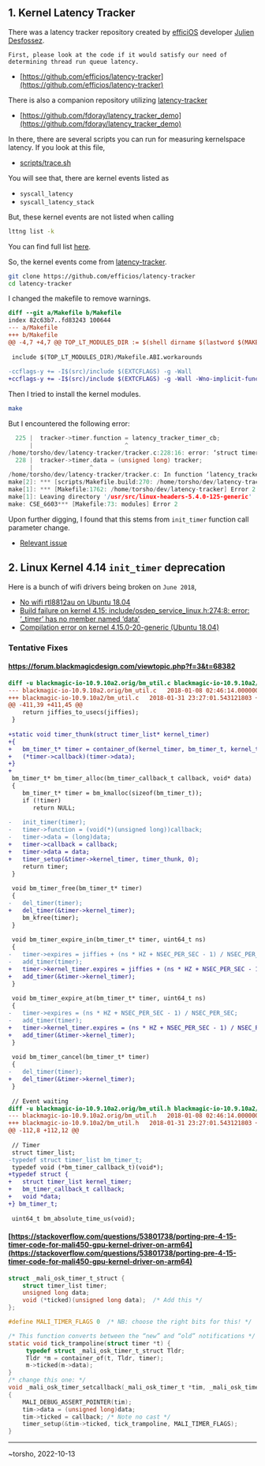 ## 1. Kernel Latency Tracker 

There was a latency tracker repository created by [efficiOS](https://github.com/efficios) developer [Julien Desfossez](https://github.com/jdesfossez).

	First, please look at the code if it would satisfy our need of determining thread run queue latency. 

- [https://github.com/efficios/latency-tracker](https://github.com/efficios/latency-tracker)

There is also a companion repository utilizing [latency-tracker](https://github.com/efficios/latency-tracker)

- [https://github.com/fdoray/latency_tracker_demo](https://github.com/fdoray/latency_tracker_demo)

In there, there are several scripts you can run for measuring kernelspace latency. If you look at this file, 

- [scripts/trace.sh](https://github.com/fdoray/latency_tracker_demo/blob/master/scripts/trace.sh)

You will see that, there are kernel events listed as
- `syscall_latency`
- `syscall_latency_stack`

But, these kernel events are not listed when calling 

```bash
lttng list -k
```

You can find full list [here](/lttng-latency-tracker-report-2022-oct/lttng#list-kernel-events).

So, the kernel events come from [latency-tracker](https://github.com/efficios/latency-tracker). 

```bash
git clone https://github.com/efficios/latency-tracker
cd latency-tracker
```

I changed the makefile to remove warnings.

```diff
diff --git a/Makefile b/Makefile
index 82c63b7..fd83243 100644
--- a/Makefile
+++ b/Makefile
@@ -4,7 +4,7 @@ TOP_LT_MODULES_DIR := $(shell dirname $(lastword $(MAKEFILE_LIST)))
 
 include $(TOP_LT_MODULES_DIR)/Makefile.ABI.workarounds
 
-ccflags-y += -I$(src)/include $(EXTCFLAGS) -g -Wall
+ccflags-y += -I$(src)/include $(EXTCFLAGS) -g -Wall -Wno-implicit-function-declaration -Wno-incompatible-pointer-types
```

Then I tried to install the kernel modules. 

```bash
make
```

But I encountered the following error:

```c
  225 |  tracker->timer.function = latency_tracker_timer_cb;
      |                          ^
/home/torsho/dev/latency-tracker/tracker.c:228:16: error: ‘struct timer_list’ has no member named ‘data’
  228 |  tracker->timer.data = (unsigned long) tracker;
      |                ^
/home/torsho/dev/latency-tracker/tracker.c: In function ‘latency_tracker_create’:
make[2]: *** [scripts/Makefile.build:270: /home/torsho/dev/latency-tracker/tracker.o] Error 1
make[1]: *** [Makefile:1762: /home/torsho/dev/latency-tracker] Error 2
make[1]: Leaving directory '/usr/src/linux-headers-5.4.0-125-generic'
make: CSE_6603*** [Makefile:73: modules] Error 2
```

Upon further digging, I found that this stems from `init_timer` function call parameter change. 

- [Relevant issue](https://github.com/efficios/latency-tracker/issues/14)

## 2. Linux Kernel 4.14 `init_timer` deprecation

Here is a bunch of wifi drivers being broken on `June 2018`,

- [No wifi rtl8812au on Ubuntu 18.04](https://ubuntuforums.org/showthread.php?t=2394643)
- [Build failure on kernel 4.15: include/osdep_service_linux.h:274:8: error: ‘_timer’ has no member named ‘data’](https://github.com/abperiasamy/rtl8812AU_8821AU_linux/issues/241)
- [Compilation error on kernel 4.15.0-20-generic (Ubuntu 18.04)](https://github.com/gnab/rtl8812au/issues/144)

### Tentative Fixes
#### <https://forum.blackmagicdesign.com/viewtopic.php?f=3&t=68382>
```diff
diff -u blackmagic-io-10.9.10a2.orig/bm_util.c blackmagic-io-10.9.10a2/bm_util.c  
--- blackmagic-io-10.9.10a2.orig/bm_util.c   2018-01-08 02:46:14.000000000 +0100  
+++ blackmagic-io-10.9.10a2/bm_util.c   2018-01-31 23:27:01.543121803 +0100  
@@ -411,39 +411,45 @@  
    return jiffies_to_usecs(jiffies);  
 }  
   
+static void timer_thunk(struct timer_list* kernel_timer)  
+{  
+   bm_timer_t* timer = container_of(kernel_timer, bm_timer_t, kernel_timer);  
+   (*timer->callback)(timer->data);  
+}  
+  
 bm_timer_t* bm_timer_alloc(bm_timer_callback_t callback, void* data)  
 {  
    bm_timer_t* timer = bm_kmalloc(sizeof(bm_timer_t));  
    if (!timer)  
       return NULL;  
   
-   init_timer(timer);  
-   timer->function = (void(*)(unsigned long))callback;  
-   timer->data = (long)data;  
+   timer->callback = callback;  
+   timer->data = data;  
+   timer_setup(&timer->kernel_timer, timer_thunk, 0);  
    return timer;  
 }  
   
 void bm_timer_free(bm_timer_t* timer)  
 {  
-   del_timer(timer);  
+   del_timer(&timer->kernel_timer);  
    bm_kfree(timer);  
 }  
   
 void bm_timer_expire_in(bm_timer_t* timer, uint64_t ns)  
 {  
-   timer->expires = jiffies + (ns * HZ + NSEC_PER_SEC - 1) / NSEC_PER_SEC;  
-   add_timer(timer);  
+   timer->kernel_timer.expires = jiffies + (ns * HZ + NSEC_PER_SEC - 1) / NSEC_PER_SEC;  
+   add_timer(&timer->kernel_timer);  
 }  
   
 void bm_timer_expire_at(bm_timer_t* timer, uint64_t ns)  
 {  
-   timer->expires = (ns * HZ + NSEC_PER_SEC - 1) / NSEC_PER_SEC;  
-   add_timer(timer);  
+   timer->kernel_timer.expires = (ns * HZ + NSEC_PER_SEC - 1) / NSEC_PER_SEC;  
+   add_timer(&timer->kernel_timer);  
 }  
   
 void bm_timer_cancel(bm_timer_t* timer)  
 {  
-   del_timer(timer);  
+   del_timer(&timer->kernel_timer);  
 }  
   
 // Event waiting  
diff -u blackmagic-io-10.9.10a2.orig/bm_util.h blackmagic-io-10.9.10a2/bm_util.h  
--- blackmagic-io-10.9.10a2.orig/bm_util.h   2018-01-08 02:46:14.000000000 +0100  
+++ blackmagic-io-10.9.10a2/bm_util.h   2018-01-31 23:27:01.543121803 +0100  
@@ -112,8 +112,12 @@  
   
 // Timer  
 struct timer_list;  
-typedef struct timer_list bm_timer_t;  
 typedef void (*bm_timer_callback_t)(void*);  
+typedef struct {  
+   struct timer_list kernel_timer;  
+   bm_timer_callback_t callback;  
+   void *data;  
+} bm_timer_t;  
   
 uint64_t bm_absolute_time_us(void);
```

#### [https://stackoverflow.com/questions/53801738/porting-pre-4-15-timer-code-for-mali450-gpu-kernel-driver-on-arm64](https://stackoverflow.com/questions/53801738/porting-pre-4-15-timer-code-for-mali450-gpu-kernel-driver-on-arm64)
```c
struct _mali_osk_timer_t_struct {
    struct timer_list timer;
    unsigned long data;
    void (*ticked)(unsigned long data);  /* Add this */
};

#define MALI_TIMER_FLAGS 0  /* NB: choose the right bits for this! */

/* This function converts between the “new” and “old” notifications */
static void tick_trampoline(struct timer *t) {
     typedef struct _mali_osk_timer_t_struct Tldr;
     Tldr *m = container_of(t, Tldr, timer);
     m->ticked(m->data);
}
/* change this one: */
void _mali_osk_timer_setcallback(_mali_osk_timer_t *tim, _mali_osk_timer_callback_t callback, void *data)
{
    MALI_DEBUG_ASSERT_POINTER(tim);
    tim->data = (unsigned long)data;
    tim->ticked = callback; /* Note no cast */
    timer_setup(&tim->ticked, tick_trampoline, MALI_TIMER_FLAGS);
}
```

---
~torsho, 2022-10-13
